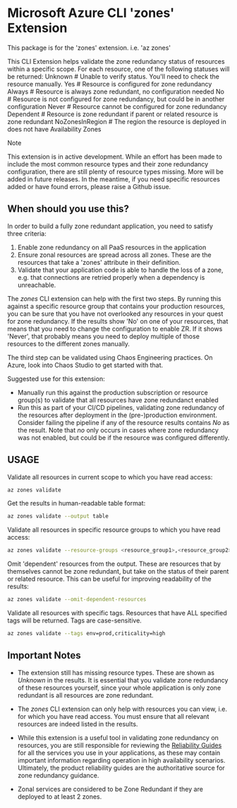 # Microsoft Azure CLI 'zones' Extension

This package is for the 'zones' extension.
i.e. 'az zones'

This CLI Extension helps validate the zone redundancy status of resources within a specific scope.
For each resource, one of the following statuses will be returned:
    Unknown             # Unable to verify status. You'll need to check the resource manually.
    Yes                 # Resource is configured for zone redundancy
    Always              # Resource is always zone redundant, no configuration needed
    No                  # Resource is not configured for zone redundancy, but could be in another configuration
    Never               # Resource cannot be configured for zone redundancy
    Dependent           # Resource is zone redundant if parent or related resource is zone redundant
    NoZonesInRegion     # The region the resource is deployed in does not have Availability Zones

> [!NOTE]  
> This extension is in active development. While an effort has been made to include the most common resource types and their zone redundancy configuration, there are still plenty of resource types missing. More will be added in future releases. In the meantime, if you need specific resources added or have found errors, please raise a Github issue.

## When should you use this?

In order to build a fully zone redundant application, you need to satisfy three criteria:

1) Enable zone redundancy on all PaaS resources in the application
2) Ensure zonal resources are spread across all zones. These are the resources that take a 'zones' attribute in their definition.
3) Validate that your application code is able to handle the loss of a zone, e.g. that connections are retried properly when a dependency is unreachable.

The _zones_ CLI extension can help with the first two steps. By running this against a specific resource group that contains your production resources, you can be sure that you have not overlooked any resources in your quest for zone redundancy. If the results show 'No' on one of your resources, that means that you need to change the configuration to enable ZR. If it shows 'Never', that probably means you need to deploy multiple of those resources to the different zones manually.

The third step can be validated using Chaos Engineering practices. On Azure, look into Chaos Studio to get started with that.

Suggested use for this extension:
- Manually run this against the production subscription or resource group(s) to validate that all resources have zone redundanct enabled
- Run this as part of your CI/CD pipelines, validating zone redundancy of the resources after deployment in the (pre-)production environment. Consider failing the pipeline if any of the resource results contains _No_ as the result. Note that _no_ only occurs in cases where zone redundancy was not enabled, but could be if the resource was configured differently. 

## USAGE

Validate all resources in current scope to which you have read access:

```bash
az zones validate
```

Get the results in human-readable table format:

```bash
az zones validate --output table
```

Validate all resources in specific resource groups to which you have read access:

```bash
az zones validate --resource-groups <resource_group1>,<resource_group2>,...
```

Omit 'dependent' resources from the output. These are resources that by themselves cannot be zone redundant, but take on the status of their parent or related resource. This can be useful for improving readability of the results:

```bash
az zones validate --omit-dependent-resources
```

Validate all resources with specific tags. Resources that have ALL specified tags will be returned. Tags are case-sensitive.

```bash
az zones validate --tags env=prod,criticality=high
```

## Important Notes

- The extension still has missing resource types. These are shown as _Unknown_ in the results. It is essential that you validate zone redundancy of these resources yourself, since your whole application is only zone redundant is all resources are zone redundant. 

- The _zones_ CLI extension can only help with resources you can view, i.e. for which you have read access. You must ensure that all relevant resources are indeed listed in the results.

- While this extension is a useful tool in validating zone redundancy on resources, you are still responsible for reviewing the [Reliability Guides](https://learn.microsoft.com/azure/reliability/overview-reliability-guidance) for all the services you use in your applications, as these may contain important information regarding operation in high availability scenarios. Ultimately, the product reliability guides are the authoritative source for zone redundancy guidance. 

- Zonal services are considered to be Zone Redundant if they are deployed to at least 2 zones. 